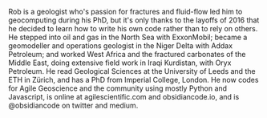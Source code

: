 Rob is a geologist who's passion for fractures and fluid-flow led him to geocomputing during his PhD, but it's only thanks to the layoffs of 2016 that he decided to learn how to write his own code rather than to rely on others. He stepped into oil and gas in the North Sea with ExxonMobil; became a geomodeller and operations geologist in the Niger Delta with Addax Petroleum; and worked West Africa and the fractured carbonates of the Middle East, doing extensive field work in Iraqi Kurdistan, with Oryx Petroleum. He read Geological Sciences at the University of Leeds and the ETH in Zürich, and has a PhD from Imperial College, London. He now codes for Agile Geoscience and the community using mostly Python and Javascript, is online at agilescientific.com and obsidiancode.io, and is @obsidiancode on twitter and medium.